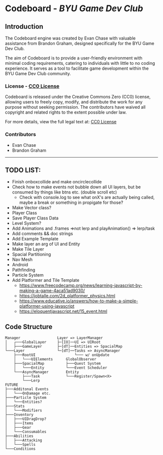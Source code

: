 # Codeboard - _BYU Game Dev Club_

## Introduction

The Codeboard engine was created by Evan Chase with valuable assistance from Brandon Graham, designed specifically for the BYU Game Dev Club.

The aim of Codeboard is to provide a user-friendly environment with minimal coding requirements, catering to individuals with little to no coding experience. It serves as a tool to facilitate game development within the BYU Game Dev Club community.

### License - [CC0 License](https://creativecommons.org/publicdomain/zero/1.0/)

Codeboard is released under the Creative Commons Zero (CC0) license, allowing users to freely copy, modify, and distribute the work for any purpose without seeking permission. The contributors have waived all copyright and related rights to the extent possible under law.

For more details, view the full legal text at: [CC0 License](https://creativecommons.org/publicdomain/zero/1.0/)

### Contributors

-   Evan Chase
-   Brandon Graham

---

## TODO LIST:

-   Finish onboxcollide and make oncirclecollide
-   Check how to make events not bubble down all UI layers, but be consumed by things like btns etc. (double scroll etc)
    -   Check with console.log to see what onX's are actually being called, maybe a break or something in propigate for those?
-   Make Vector class?
-   Player Class
-   Save Player Class Data
-   Level System?
-   Add Animations and .frames =>not lerp and playAnimation() => lerp/task
-   Add comments && doc strings
-   Add Example Template
-   Make layer an arg of UI and Entity
-   Make Tile Layer
-   Spacial Partitioning
-   Nav Mesh
-   Android
-   Pathfinding
-   Particle System
-   Add Platformer and Tile Template
    -   https://www.freecodecamp.org/news/learning-javascript-by-making-a-game-4aca51ad9030/
    -   https://jobtalle.com/2d_platformer_physics.html
    -   https://www.educative.io/answers/how-to-make-a-simple-platformer-using-javascript
    -   https://eloquentjavascript.net/15_event.html

## Code Structure

```
Manager                 Layer => LayerManager
│   ┌───GlobalLayer     ├─[IO]──UI => UIRoot
│   ├───GameLayer       ├─[dT]──Entities => SpacialMap
└───Layer               └─[dT]──Tasks => AsyncManager
    ├───RootUI                  └─── w/ onUpdate
    │   └───UIElements      GlobalObserver
    ├───SpacialMap          ├───Quest System
    │   └───Entity          └───Event Scheduler
    └───AsyncManager        Entity
        ├───Task            └───Register/Spawn<X>
        └───Lerp
FUTURE
├───Additonal Events
│   └───OnDamage etc.
├───Particle System
│   └───Entities?
├───Stats
│   └───Modifiers
├───Inventory
│   ├───UIDragDrop?
│   ├───Items
│   ├───Gear
│   └───Consumables
├───Abilities
│   ├───Attacking
│   └───Spells
└───Conditions
```
